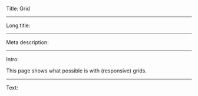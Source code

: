 Title: Grid

----

Long title:

----

Meta description:

----

Intro:

This page shows what possible is with (responsive) grids.

----

Text:
